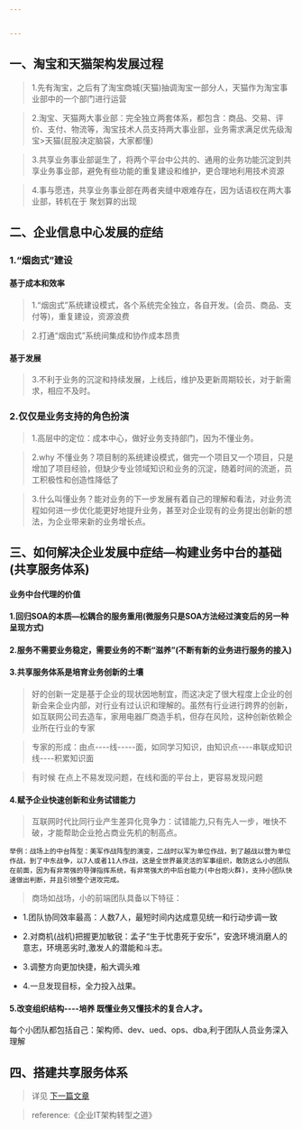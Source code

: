```yaml
---


---
```


<h2 id="一、淘宝和天猫架构发展过程">一、淘宝和天猫架构发展过程</h2>
<blockquote>
<p>1.先有淘宝，之后有了淘宝商城(天猫)抽调淘宝一部分人，天猫作为淘宝事业部中的一个部门进行运营</p>
</blockquote>
<blockquote>
<p>2.淘宝、天猫两大事业部：完全独立两套体系，都包含：商品、交易、评价、支付、物流等，淘宝技术人员支持两大事业部，业务需求满足优先级淘宝&gt;天猫(屁股决定脑袋，大家都懂)</p>
</blockquote>
<blockquote>
<p>3.共享业务事业部诞生了，将两个平台中公共的、通用的业务功能沉淀到共享业务事业部，避免有些功能的重复建设和维护，更合理地利用技术资源</p>
</blockquote>
<blockquote>
<p>4.事与愿违，共享业务事业部在两者夹缝中艰难存在，因为话语权在两大事业部，转机在于 聚划算的出现</p>
</blockquote>
<h2 id="二、企业信息中心发展的症结">二、企业信息中心发展的症结</h2>
<h3 id="“烟囱式”建设">1.“烟囱式”建设</h3>
<h4 id="基于成本和效率">基于成本和效率</h4>
<blockquote>
<p>1.“烟囱式”系统建设模式，各个系统完全独立，各自开发。(会员、商品、支付等)，重复建设，资源浪费</p>
</blockquote>
<blockquote>
<p>2.打通“烟囱式”系统间集成和协作成本昂贵</p>
</blockquote>
<h4 id="基于发展">基于发展</h4>
<blockquote>
<p>3.不利于业务的沉淀和持续发展，上线后，维护及更新周期较长，对于新需求，相应不及时。</p>
</blockquote>
<h3 id="仅仅是业务支持的角色扮演">2.仅仅是业务支持的角色扮演</h3>
<blockquote>
<p>1.高层中的定位：成本中心，做好业务支持部门，因为不懂业务。</p>
</blockquote>
<blockquote>
<p>2.why 不懂业务？项目制的系统建设模式，做完一个项目又一个项目，只是增加了项目经验，但缺少专业领域知识和业务的沉淀，随着时间的流逝，员工积极性和创造性降低了</p>
</blockquote>
<blockquote>
<p>3.什么叫懂业务？能对业务的下一步发展有着自己的理解和看法，对业务流程如何进一步优化能更好地提升业务，甚至对企业现有的业务提出创新的想法，为企业带来新的业务增长点。</p>
</blockquote>
<h2 id="三、如何解决企业发展中症结---构建业务中台的基础共享服务体系">三、如何解决企业发展中症结—构建业务中台的基础(共享服务体系)</h2>
<h4 id="业务中台代理的价值">业务中台代理的价值</h4>
<h4 id="回归soa的本质---松耦合的服务重用微服务只是soa方法经过演变后的另一种呈现方式">1.回归SOA的本质—松耦合的服务重用(微服务只是SOA方法经过演变后的另一种呈现方式)</h4>
<h4 id="服务不需要业务稳定，需要业务的不断“滋养”不断有新的业务进行服务的接入">2.服务不需要业务稳定，需要业务的不断“滋养”(不断有新的业务进行服务的接入)</h4>
<h4 id="共享服务体系是培育业务创新的土壤">3.共享服务体系是培育业务创新的土壤</h4>
<blockquote>
<p>好的创新一定是基于企业的现状因地制宜，而这决定了很大程度上企业的创新会来企业内部，对行业有过认识和理解的。虽然有行业进行跨界的创新，如互联网公司去造车，家用电器厂商造手机，但存在风险，这种创新依赖企业所在行业的专家</p>
</blockquote>
<blockquote>
<p>专家的形成：由点----线-----面，如同学习知识，由知识点----串联成知识线----积累知识面</p>
</blockquote>
<blockquote>
<p>有时候 在点上不易发现问题，在线和面的平台上，更容易发现问题</p>
</blockquote>
<h4 id="赋予企业快速创新和业务试错能力">4.赋予企业快速创新和业务试错能力</h4>
<blockquote>
<p>互联网时代比同行业产生差异化竞争力：试错能力,只有先人一步，唯快不破，才能帮助企业抢占商业先机的制高点。</p>
</blockquote>
<pre><code>举例：战场上的中台阵型：美军作战阵型的演变，二战时以军为单位作战，到了越战以营为单位作战，到了中东战争，以7人或者11人作战，这是全世界最灵活的军事组织，敢防这么小的团队在前面，因为有非常强的导弹指挥系统，有非常强大的中后台能力(中台炮火群)，支持小团队快速做出判断，并且引领整个进攻完成。
</code></pre>
<blockquote>
<p>商场如战场，小的前端团队具备以下特征：</p>
</blockquote>
<ul>
<li>
<p>1.团队协同效率最高：人数7人，最短时间内达成意见统一和行动步调一致</p>
</li>
<li>
<p>2.对商机(战机)把握更加敏锐：孟子“生于忧患死于安乐”，安逸环境消磨人的意志，环境恶劣时,激发人的潜能和斗志。</p>
</li>
<li>
<p>3.调整方向更加快捷，船大调头难</p>
</li>
<li>
<p>4.一旦发现目标，全力投入战果。</p>
</li>
</ul>
<h4 id="改变组织结构----培养-既懂业务又懂技术的复合人才。">5.改变组织结构----培养 既懂业务又懂技术的复合人才。</h4>
<p>每个小团队都包括自己：架构师、dev、ued、ops、dba,利于团队人员业务深入理解</p>
<h2 id="四、搭建共享服务体系">四、搭建共享服务体系</h2>
<blockquote>
<p>详见 <a href="https://github.com/kgtom/daily-life/blob/master/books/%E3%80%8A%E4%BC%81%E4%B8%9AIT%E6%9E%B6%E6%9E%84%E8%BD%AC%E5%9E%8B%E4%B9%8B%E9%81%93---%E5%85%B1%E4%BA%AB%E6%9C%8D%E5%8A%A1%E6%90%AD%E5%BB%BA%E3%80%8B.md">下一篇文章</a></p>
</blockquote>
<blockquote>
<p>reference:《企业IT架构转型之道》</p>
</blockquote>

